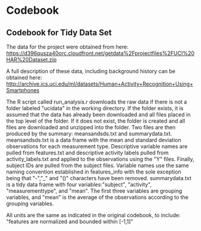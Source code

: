 # Codebook

##  Codebook for Tidy Data Set

The data for the project were obtained from here:
https://d396qusza40orc.cloudfront.net/getdata%2Fprojectfiles%2FUCI%20HAR%20Dataset.zip

A full description of these data, including background history can be obtained here:
http://archive.ics.uci.edu/ml/datasets/Human+Activity+Recognition+Using+Smartphones

The R script called run_analysis.r downloads the raw data if there is not a folder labeled "ucidata" in the working directory. If the folder exists, it is assumed that the data has already been downloaded and all files placed in the top level of the folder. If it does not exist, the folder is created and all files are downloaded and unzipped into the folder. Two files are then produced by the summary: meansandsds.txt and summarydata.txt. 
meansandsds.txt is a data frame with the mean and standard deviation observations for each measurement type. Descriptive variable names are pulled from features.txt and descriptive activity labels pulled from activity_labels.txt and applied to the observations using the "Y" files. Finally, subject IDs are pulled from the subject files. Variable names use the same naming convention established in features_info with the sole exception being that "-","_" and "()" characters have been removed.
summarydata.txt is a tidy data frame with four variables:"subject", "activity", "measurementtype", and "mean". The first three variables are grouping variables, and "mean" is the average of the observations according to the grouping variables. 

All units are the same as indicated in the original codebook, to include: "features are normalized and bounded within [-1,1]"